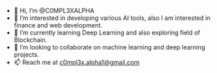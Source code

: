 - 👋 Hi, I’m @C0MPL3XALPHA
- 👀 I’m interested in developing various AI tools, also I am interested in finance and web development.
- 🌱 I’m currently learning Deep Learning and also exploring field of Blockchain.
- 💞️ I’m looking to collaborate on machine learning and deep learning projects.
- 📫 Reach me at c0mpl3x.alpha1@gmail.com

<!---
C0MPL3XALPHA/C0MPL3XALPHA is a ✨ special ✨ repository because its `README.md` (this file) appears on your GitHub profile.
You can click the Preview link to take a look at your changes.
--->
